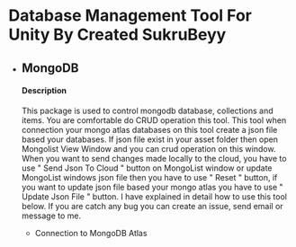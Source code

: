 # Database Management Tool For Unity By Created SukruBeyy

<ul>
  <li>
    <h2>MongoDB</h2>
     <h4>Description</h4>
    <p>This package is used to control mongodb database, collections and items. You are comfortable do CRUD operation this tool. This tool when connection your mongo atlas databases on this tool create a json file based your databases. If json file exist in your asset folder then open Mongolist View Window and you can crud operation on this window. When you want to send changes made locally to the cloud, you have to use " Send Json To Cloud " button on MongoList window or update MongoList windows json file then you have to use " Reset " button, if you want to update json file based your mongo atlas you have to use " Update Json File " button.
      I have explained in detail how to use this tool below. If you are catch any bug you can create an issue, send email or message to me.  
  </p>
    
  <ul>
      <li>Connection to MongoDB Atlas</li>
  </ul>
  </li>
</ul>


